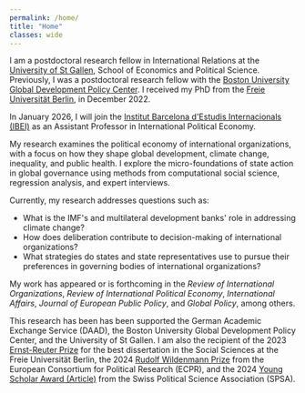 ```yaml
---
permalink: /home/
title: "Home"
classes: wide
---
```


I am a postdoctoral research fellow in International Relations at the [University of St Gallen](https://www.unisg.ch/en/universitaet/schools/school-of-economics-and-political-science-seps/), School of Economics and Political Science. Previously, I was a postdoctoral research fellow with the [Boston University Global Development Policy Center](https://www.bu.edu/gdp/). I received my PhD from the [Freie Universität Berlin](https://www.scripts-berlin.eu/), in December 2022.

In January 2026, I will join the [Institut Barcelona d'Estudis Internacionals (IBEI)](https://www.ibei.org/en) as an Assistant Professor in International Political Economy.

My research examines the political economy of international organizations, with a focus on how they shape global development, climate change, inequality, and public health. I explore the micro-foundations of state action in global governance using methods from computational social science, regression analysis, and expert interviews.

Currently, my research addresses questions such as:

* What is the IMF's and multilateral development banks' role in addressing climate change?
* How does deliberation contribute to decision-making of international organizations?
* What strategies do states and state representatives use to pursue their preferences in governing bodies of international organizations?

My work has appeared or is forthcoming in the <i>Review of International Organizations</i>, <i>Review of International Political Economy</i>, <i>International Affairs</i>, <i>Journal of European Public Policy</i>, and <i>Global Policy</i>, among others.

This research has been has been supported the German Academic Exchange Service (DAAD), the Boston University Global Development Policy Center, and the University of St Gallen. I am also the recipient of the 2023 [Ernst-Reuter Prize](https://www.fu-berlin.de/sites/alumni/teilnehmen/ert/ert-2023/index.html) for the best dissertation in the Social Sciences at the Freie Universität Berlin, the 2024 [Rudolf Wildenmann Prize](https://ecpr.eu/news/news/details/839) from the European Consortium for Political Research (ECPR), and the 2024 [Young Scholar Award (Article)](https://www.svpw-assp.ch/news-archiv/news-archiv-details/awards-for-young-researchers-in-political-science) from the Swiss Political Science Association (SPSA).